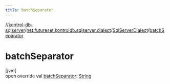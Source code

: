 ```yaml
---
title: batchSeparator
---
```

//[kontrol-db-sqlserver](../../../index.html)/[net.futureset.kontroldb.sqlserver.dialect](../index.html)/[SqlServerDialect](index.html)/[batchSeparator](batch-separator.html)



# batchSeparator



[jvm]\
open override val [batchSeparator](batch-separator.html): [String](https://kotlinlang.org/api/latest/jvm/stdlib/kotlin/-string/index.html)




